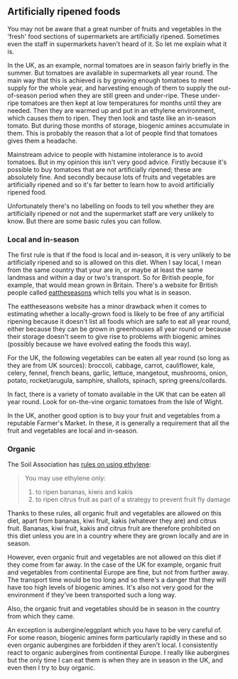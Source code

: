 <a name="ripened"></a>
## Artificially ripened foods

You may not be aware that a great number of fruits and vegetables in the 'fresh' food sections of supermarkets are artificially ripened. Sometimes even the staff in supermarkets haven't heard of it. So let me explain what it is.

In the UK, as an example, normal tomatoes are in season fairly briefly in the summer. But tomatoes are available in supermarkets all year round. The main way that this is achieved is by growing enough tomatoes to meet supply for the whole year, and harvesting enough of them to supply the out-of-season period when they are still green and under-ripe. These under-ripe tomatoes are then kept at low temperatures for months until they are needed. Then they are warmed up and put in an ethylene environment, which causes them to ripen. They then look and taste like an in-season tomato. But during those months of storage, biogenic amines accumulate in them. This is probably the reason that a lot of people find that tomatoes gives them a headache.

Mainstream advice to people with histamine intolerance is to avoid tomatoes. But in my opinion this isn't very good advice. Firstly because it's possible to buy tomatoes that are not artificially ripened; these are absolutely fine. And secondly because lots of fruits and vegetables are artificially ripened and so it's far better to learn how to avoid artificially ripened food.

Unfortunately there's no labelling on foods to tell you whether they are artificially ripened or not and the supermarket staff are very unlikely to know. But there are some basic rules you can follow. 

### Local and in-season

The first rule is that if the food is local and in-season, it is very unlikely to be artificially ripened and so is allowed on this diet. When I say local, I mean from the same country that your are in, or maybe at least the same landmass and within a day or two's transport. So for British people, for example, that would mean grown in Britain. There's a website for British people called [eattheseasons](http://www.eattheseasons.co.uk/) which tells you what is in season. 

The eattheseasons website has a minor drawback when it comes to estimating whether a locally-grown food is likely to be free of any artificial ripening because it doesn't list all foods which are safe to eat all year round, either because they can be grown in greenhouses all year round or because their storage doesn't seem to give rise to problems with biogenic amines (possibly because we have evolved eating the foods this way). 

For the UK, the following vegetables can be eaten all year round (so long as they are from UK sources):
broccoli, cabbage, carrot, cauliflower, kale, celery, fennel, french beans, garlic, lettuce, mangetout, mushrooms, onion, potato, rocket/arugula, samphire, shallots, spinach, spring greens/collards.

In fact, there is a variety of tomato available in the UK that can be eaten all year round. Look for on-the-vine organic tomatoes from the Isle of Wight. 

In the UK, another good option is to buy your fruit and vegetables from a reputable Farmer's Market. In these, it is generally a requirement that all the fruit and vegetables are local and in-season. 

### Organic

The Soil Association has [rules on using ethylene](https://www.soilassociation.org/media/15883/food-and-drink-standards.pdf):

> You may use ethylene only: 
> 1. to ripen bananas, kiwis and kakis  
> 2. to ripen citrus fruit as part of a strategy to prevent fruit fly damage  

Thanks to these rules, all organic fruit and vegetables are allowed on this diet, apart from bananas, kiwi fruit, kakis (whatever they are) and citrus fruit. Bananas, kiwi fruit, kakis and citrus fruit are therefore prohibited on this diet unless you are in a country where they are grown locally and are in season.

However, even organic fruit and vegetables are not allowed on this diet if they come from far away. In the case of the UK for example, organic fruit and vegetables from continental Europe are fine, but not from further away. The transport time would be too long and so there's a danger that they will have too high levels of biogenic amines. It's also not very good for the environment if they've been transported such a long way. 

Also, the organic fruit and vegetables should be in season in the country from which they came.

An exception is aubergine/eggplant which you have to be very careful of. For some reason, biogenic amines form particularly rapidly in these and so even organic aubergines are forbidden if they aren't local. I consistently react to organic aubergines from continental Europe. I really like aubergines but the only time I can eat them is when they are in season in the UK, and even then I try to buy organic. 



